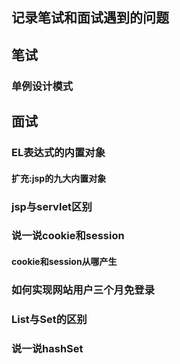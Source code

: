 ## 记录笔试和面试遇到的问题
## 笔试
### 单例设计模式[]()
## 面试
### EL表达式的内置对象
#### 扩充:jsp的九大内置对象
### jsp与servlet区别
### 说一说cookie和session
#### cookie和session从哪产生
### 如何实现网站用户三个月免登录
### List与Set的区别
### 说一说hashSet
